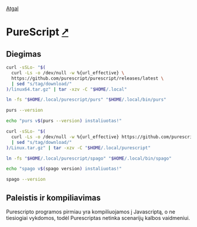 [Atgal](./readme.md)

# PureScript [&#x2B67;](https://www.purescript.org/)

## Diegimas

```bash
curl -sSLo- "$(
  curl -Ls -o /dev/null -w %{url_effective} \
  https://github.com/purescript/purescript/releases/latest \
  | sed "s/tag/download/"
)/linux64.tar.gz" | tar -xzv -C "$HOME/.local"

ln -fs "$HOME/.local/purescript/purs" "$HOME/.local/bin/purs"

purs --version

echo "purs v$(purs --version) instaliuotas!"

curl -sSLo- "$(
  curl -Ls -o /dev/null -w %{url_effective} https://github.com/purescript/spago/releases/latest \
  | sed "s/tag/download/"
)/Linux.tar.gz" | tar -xzv -C "$HOME/.local/purescript"

ln -fs "$HOME/.local/purescript/spago" "$HOME/.local/bin/spago"

echo "spago v$(spago version) instaliuotas!"

spago --version
```

## Paleistis ir kompiliavimas

Purescripto programos pirmiau yra kompiliuojamos į Javascriptą, o ne tiesiogiai vykdomos, todėl Purescriptas netinka scenarijų kalbos vaidmeniui.
